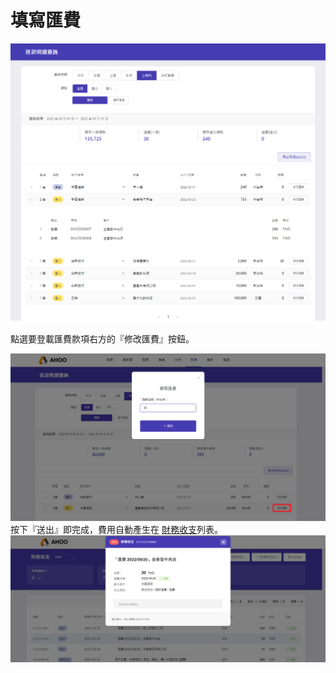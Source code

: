 # 填寫匯費

![匯款明細查詢](./remittances.png)

點選要登載匯費款項右方的『修改匯費』按鈕。

![匯費填寫](./remittance.png)
按下『送出』即完成，費用自動產生在 [財務收支](/finance/finance/variable-statement/)列表。  
![財務收支無法編輯匯費](./edit-remittance.png)
